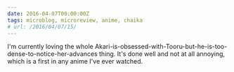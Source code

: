 ```yaml
---
date: 2016-04-07T00:00:00Z
tags: microblog, microreview, anime, chaika
# url: /2016/04/07/15/
---
```


I'm currently loving the whole Akari-is-obsessed-with-Tooru-but-he-is-too-dense-to-notice-her-advances thing. It's done well and not at all annoying, which is a first in any anime I've ever watched.